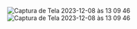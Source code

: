 ![Captura de Tela 2023-12-08 às 13 09 46](https://github.com/rafaeldeghi/image/assets/52978572/9e4f7656-3be3-4b8f-a09a-3dea4609cb99)
![Captura de Tela 2023-12-08 às 13 09 46](https://github.com/rafaeldeghi/image/assets/52978572/1cfebdbd-9e7a-42de-ad0d-b00243344b12)

